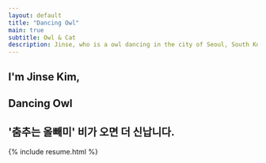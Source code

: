 ```yaml
---
layout: default
title: "Dancing Owl"
main: true
subtitle: Owl & Cat
description: Jinse, who is a owl dancing in the city of Seoul, South Korea. | '김진세' 춤추는 올빼미입니다.
---
```

<div class="intro-animation">
<section class="explanation">
    <h1 class="intro">
    I'm Jinse Kim,
    </h1>
    <h1 class="intro">Dancing Owl 
        <!-- <div class="intro-link">
            <a class="transition" href="http://ridicorp.com/" target="_blank">
                RIDI
            </a>
            <div class="underline-mask transition"></div>
            <div class="underline"></div>
        </div>. -->
    </h1>
    <h2 class="intro">'춤추는 올빼미' 비가 오면 더 신납니다.</h2>
</section>
</div>
{% include resume.html %}
